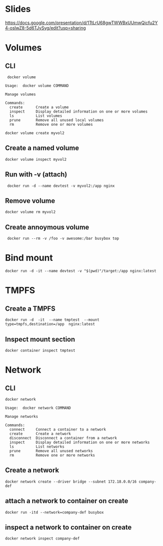# Slides

https://docs.google.com/presentation/d/1TtLrU68gwTWWBxUUmwQicfu2Y4-oslwZ8-5d6TJySyg/edit?usp=sharing

# Volumes

## CLI

```
 docker volume

Usage:  docker volume COMMAND

Manage volumes

Commands:
  create      Create a volume
  inspect     Display detailed information on one or more volumes
  ls          List volumes
  prune       Remove all unused local volumes
  rm          Remove one or more volumes

```

```
docker volume create myvol2
```

## Create a named volume

```
docker volume inspect myvol2
```

## Run with -v (attach)

```
 docker run -d --name devtest -v myvol2:/app nginx
```

## Remove volume

```
docker volume rm myvol2
```

## Create annoymous volume

```
 docker run --rm -v /foo -v awesome:/bar busybox top
```

# Bind mount

```
docker run -d -it --name devtest -v "$(pwd)"/target:/app nginx:latest

```

# TMPFS

## Create a TMPFS

```
docker run -d  -it  --name tmptest  --mount type=tmpfs,destination=/app  nginx:latest
```

## Inspect mount section

```
docker container inspect tmptest
```

# Network

## CLI

```
docker network

Usage:  docker network COMMAND

Manage networks

Commands:
  connect     Connect a container to a network
  create      Create a network
  disconnect  Disconnect a container from a network
  inspect     Display detailed information on one or more networks
  ls          List networks
  prune       Remove all unused networks
  rm          Remove one or more networks

```

## Create a network

```
docker network create --driver bridge --subnet 172.18.0.0/16 company-def

```

## attach a network to container on create

```
docker run -itd --network=company-def busybox
```

## inspect a network to container on create

```
docker network inspect company-def
```
